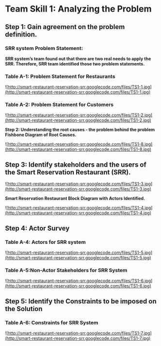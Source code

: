 # Team Skill 1: Analyzing the Problem #

## Step 1: Gain agreement on the problem definition. ##

### SRR system Problem Statement: ###

**SRR system’s team found out that there are two real needs to apply the SRR. Therefore, SRR team identified those two problem statements.**

### Table A-1: Problem Statement for Restaurants ###

![http://smart-restaurant-reservation-srr.googlecode.com/files/TS1-1.jpg](http://smart-restaurant-reservation-srr.googlecode.com/files/TS1-1.jpg)

### Table A-2: Problem Statement for Customers ###

![http://smart-restaurant-reservation-srr.googlecode.com/files/TS1-2.jpg](http://smart-restaurant-reservation-srr.googlecode.com/files/TS1-2.jpg)


**Step 2: Understanding the root causes - the problem behind the problem
Fishbone Diagram of Root Causes.**


![http://smart-restaurant-reservation-srr.googlecode.com/files/TS1-8.jpg](http://smart-restaurant-reservation-srr.googlecode.com/files/TS1-8.jpg)

## Step 3: Identify stakeholders and the users of the Smart Reservation Restaurant (SRR). ##

![http://smart-restaurant-reservation-srr.googlecode.com/files/TS1-3.jpg](http://smart-restaurant-reservation-srr.googlecode.com/files/TS1-3.jpg)

**Smart Reservation Restaurant Block Diagram with Actors Identified.**

![http://smart-restaurant-reservation-srr.googlecode.com/files/TS1-4.jpg](http://smart-restaurant-reservation-srr.googlecode.com/files/TS1-4.jpg)


## Step 4: Actor Survey ##

### Table A-4: Actors for SRR system ###

![http://smart-restaurant-reservation-srr.googlecode.com/files/TS1-5.jpg](http://smart-restaurant-reservation-srr.googlecode.com/files/TS1-5.jpg)

### Table A-5:Non-Actor Stakeholders for SRR System ###

![http://smart-restaurant-reservation-srr.googlecode.com/files/TS1-6.jpg](http://smart-restaurant-reservation-srr.googlecode.com/files/TS1-6.jpg)

## Step 5: Identify the Constraints to be imposed on the Solution ##

### Table A-6: Constraints for SRR System ###

![http://smart-restaurant-reservation-srr.googlecode.com/files/TS1-7.jpg](http://smart-restaurant-reservation-srr.googlecode.com/files/TS1-7.jpg)